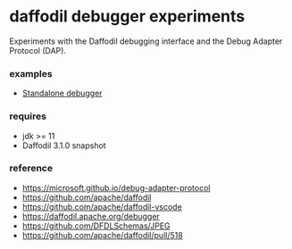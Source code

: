 daffodil debugger experiments
===

Experiments with the Daffodil debugging interface and the Debug Adapter Protocol (DAP).

### examples
- [Standalone debugger](src/main/scala/ddb/debugger/z)

### requires
- jdk >= 11
- Daffodil 3.1.0 snapshot

### reference
- https://microsoft.github.io/debug-adapter-protocol
- https://github.com/apache/daffodil
- https://github.com/apache/daffodil-vscode
- https://daffodil.apache.org/debugger
- https://github.com/DFDLSchemas/JPEG
- https://github.com/apache/daffodil/pull/518
